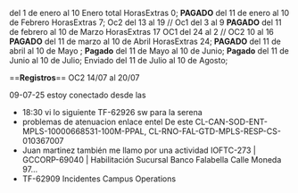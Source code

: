 del  1 de enero al 10 Enero total HorasExtras 0; **PAGADO**
del 11 de enero al 10 de Febrero HorasExtras 7;  Oc2 del 13 al 19 // Oc1 del 3 al 9 **PAGADO**
del 11 de febrero al 10 de Marzo HorasExtras 17  OC1 del 24 al 2 // OC2 10 al 16  **PAGADO**
del 11 de marzo al 10 de Abril HorasExtras 24;  **PAGADO**
del 11 de abril al 10 de Mayo ; **Pagado**
del 11 de Mayo al 10 de Junio; **Pagado**
del 11 de Junio al 10 de Julio;  Enviado
del 11 de Julio al 10 de Agosto;

==**Registros**==
OC2  14/07 al 20/07

09-07-25 estoy conectado desde las 
- 18:30 vi lo siguiente TF-62926 sw para la serena
- problemas de atenuacion enlace entel 
De este CL-CAN-SOD-ENT-MPLS-10000668531-100M-PPAL, CL-RNO-FAL-GTD-MPLS-RESP-CS-010367007
- Juan martinez también me llamo por una actividad IOFTC-273 | GCCORP-69040 | Habilitación Sucursal Banco Falabella Calle Moneda 97...
- TF-62909 Incidentes Campus Operations